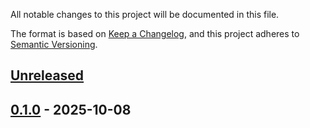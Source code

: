 All notable changes to this project will be documented in this file.

The format is based on [Keep a Changelog](https://keepachangelog.com/en/1.1.0/),
and this project adheres to [Semantic Versioning](https://semver.org/spec/v2.0.0.html).

## [Unreleased]

## [0.1.0] - 2025-10-08

[unreleased]: https://github.com/lucashort7/SkipHarvestMinigames/compare/0.1.0...HEAD
[0.1.0]: https://github.com/lucashort7/SkipHarvestMinigames/compare/2540bb10b147019eb8ec734deffde52f2a666136...0.1.0
